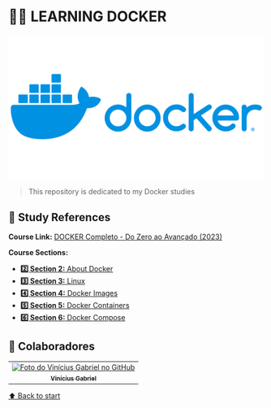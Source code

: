# 👨‍🎓 LEARNING DOCKER
[![Docker](./docs/docker-logo.png)](https://www.docker.com/)

> This repository is dedicated to my Docker studies

## 📖 Study References

**Course Link:** [DOCKER Completo - Do Zero ao Avançado (2023)](https://www.udemy.com/course/docker-zero-avancado/)

**Course Sections:**

* [**2️⃣ Section 2:** About Docker](/section2)
* [**3️⃣ Section 3:** Linux](/section3)
* [**4️⃣ Section 4:** Docker Images](/section4)
* [**5️⃣ Section 5:** Docker Containers](/section5)
* [**6️⃣ Section 6:** Docker Compose](/section6)

## 🤝 Colaboradores

<table>
  <tr>
    <td align="center">
      <a href="#">
        <img src="https://avatars3.githubusercontent.com/u/94920663" width="100px;" alt="Foto do Vinícius Gabriel no GitHub"/><br>
        <sub>
          <b>Vinícius Gabriel</b>
        </sub>
      </a>
    </td>
  </tr>
</table>

[⬆ Back to start](#-learning-docker)<br>
